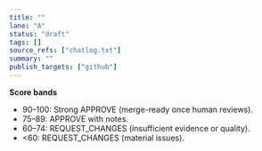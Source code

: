 ```yaml
---
title: ""
lane: "A"
status: "draft"
tags: []
source_refs: ["chatlog.txt"]
summary: ""
publish_targets: ["github"]
---
```


**Score bands**  
- 90–100: Strong APPROVE (merge-ready once human reviews).  
- 75–89: APPROVE with notes.  
- 60–74: REQUEST_CHANGES (insufficient evidence or quality).  
- <60: REQUEST_CHANGES (material issues).
